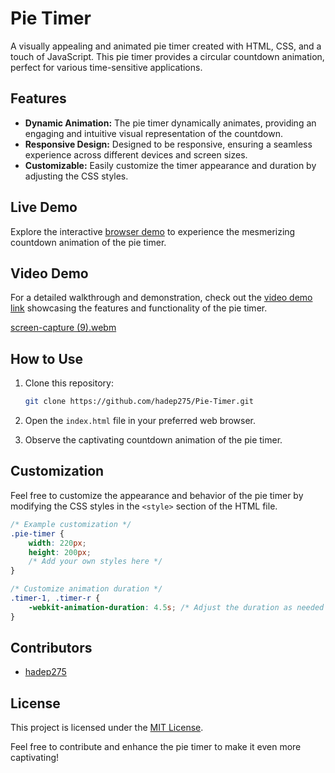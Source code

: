# Pie Timer

A visually appealing and animated pie timer created with HTML, CSS, and a touch of JavaScript. This pie timer provides a circular countdown animation, perfect for various time-sensitive applications. 

## Features

- **Dynamic Animation:** The pie timer dynamically animates, providing an engaging and intuitive visual representation of the countdown.
- **Responsive Design:** Designed to be responsive, ensuring a seamless experience across different devices and screen sizes.
- **Customizable:** Easily customize the timer appearance and duration by adjusting the CSS styles.

## Live Demo

Explore the interactive [browser demo](https://hadep275.github.io/Pie-Timer/) to experience the mesmerizing countdown animation of the pie timer.

## Video Demo

For a detailed walkthrough and demonstration, check out the [video demo link](https://github.com/hadep275/Pie-Timer/assets/65734173/8c018f06-f45b-4934-ba4d-3f9a81046e91) showcasing the features and functionality of the pie timer.

[screen-capture (9).webm](https://github.com/hadep275/Pie-Timer/assets/65734173/8c018f06-f45b-4934-ba4d-3f9a81046e91)

## How to Use

1. Clone this repository:

    ```bash
    git clone https://github.com/hadep275/Pie-Timer.git
    ```

2. Open the `index.html` file in your preferred web browser.

3. Observe the captivating countdown animation of the pie timer.

## Customization

Feel free to customize the appearance and behavior of the pie timer by modifying the CSS styles in the `<style>` section of the HTML file.

```css
/* Example customization */
.pie-timer {
    width: 220px;
    height: 200px;
    /* Add your own styles here */
}

/* Customize animation duration */
.timer-1, .timer-r {
    -webkit-animation-duration: 4.5s; /* Adjust the duration as needed */
}
```

## Contributors

- [hadep275](https://github.com/hadep275)

## License

This project is licensed under the [MIT License](LICENSE).

Feel free to contribute and enhance the pie timer to make it even more captivating!
